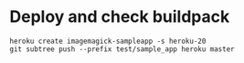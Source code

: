 # Deploy and check buildpack

```plain
heroku create imagemagick-sampleapp -s heroku-20
git subtree push --prefix test/sample_app heroku master
```

